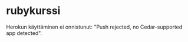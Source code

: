 rubykurssi
==========

Herokun käyttäminen ei onnistunut: "Push rejected, no Cedar-supported app detected".
